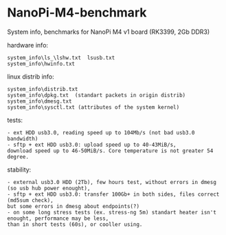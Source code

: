 # NanoPi-M4-benchmark
System info, benchmarks for NanoPi M4 v1 board (RK3399, 2Gb DDR3)

hardware info:

	system_info\ls_\lshw.txt  lsusb.txt
	system_info\hwinfo.txt

linux distrib info:

	system_info\distrib.txt
	system_info\dpkg.txt  (standart packets in origin distrib)
	system_info\dmesg.txt
	system_info\sysctl.txt (attributes of the system kernel)
	
tests:

	- ext HDD usb3.0, reading speed up to 104Mb/s (not bad usb3.0 bandwidth)
	- sftp + ext HDD usb3.0: upload speed up to 40-43MiB/s, 
	download speed up to 46-50MiB/s. Core temperature is not greater 54 degree.

stability:

	- external usb3.0 HDD (2Tb), few hours test, without errors in dmesg (so usb hub power enought),
	- sftp + ext HDD usb3.0: transfer 100Gb+ in both sides, files correct (md5sum check), 
	but some errors in dmesg about endpoints(?)
	- on some long stress tests (ex. stress-ng 5m) standart heater isn't enought, performance may be less, 
	than in short tests (60s), or cooller using.
